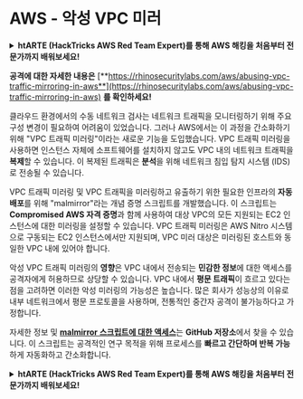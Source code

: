 # AWS - 악성 VPC 미러

<details>

<summary><strong>htARTE (HackTricks AWS Red Team Expert)</strong></a><strong>를 통해 AWS 해킹을 처음부터 전문가까지 배워보세요!</strong></summary>

HackTricks를 지원하는 다른 방법:

* **회사를 HackTricks에서 광고하거나 HackTricks를 PDF로 다운로드**하려면 [**SUBSCRIPTION PLANS**](https://github.com/sponsors/carlospolop)를 확인하세요!
* [**공식 PEASS & HackTricks 스웨그**](https://peass.creator-spring.com)를 얻으세요.
* 독점적인 [**NFT**](https://opensea.io/collection/the-peass-family) 컬렉션인 [**The PEASS Family**](https://opensea.io/collection/the-peass-family)를 발견하세요.
* 💬 [**Discord 그룹**](https://discord.gg/hRep4RUj7f) 또는 [**텔레그램 그룹**](https://t.me/peass)에 **참여**하거나 **Twitter** 🐦 [**@hacktricks_live**](https://twitter.com/hacktricks_live)를 **팔로우**하세요.
* **HackTricks**와 **HackTricks Cloud** github 저장소에 **PR을 제출하여** 여러분의 해킹 기법을 **공유**하세요.

</details>

**공격에 대한 자세한 내용은** [**https://rhinosecuritylabs.com/aws/abusing-vpc-traffic-mirroring-in-aws**](https://rhinosecuritylabs.com/aws/abusing-vpc-traffic-mirroring-in-aws) **를 확인하세요!**

클라우드 환경에서의 수동 네트워크 검사는 네트워크 트래픽을 모니터링하기 위해 주요 구성 변경이 필요하여 어려움이 있었습니다. 그러나 AWS에서는 이 과정을 간소화하기 위해 "VPC 트래픽 미러링"이라는 새로운 기능을 도입했습니다. VPC 트래픽 미러링을 사용하면 인스턴스 자체에 소프트웨어를 설치하지 않고도 VPC 내의 네트워크 트래픽을 **복제**할 수 있습니다. 이 복제된 트래픽은 **분석**을 위해 네트워크 침입 탐지 시스템 (IDS)로 전송될 수 있습니다.

VPC 트래픽 미러링 및 VPC 트래픽을 미러링하고 유출하기 위한 필요한 인프라의 **자동 배포**를 위해 "malmirror"라는 개념 증명 스크립트를 개발했습니다. 이 스크립트는 **Compromised AWS 자격 증명**과 함께 사용하여 대상 VPC의 모든 지원되는 EC2 인스턴스에 대한 미러링을 설정할 수 있습니다. VPC 트래픽 미러링은 AWS Nitro 시스템으로 구동되는 EC2 인스턴스에서만 지원되며, VPC 미러 대상은 미러링된 호스트와 동일한 VPC 내에 있어야 합니다.

악성 VPC 트래픽 미러링의 **영향**은 VPC 내에서 전송되는 **민감한 정보**에 대한 액세스를 공격자에게 허용하므로 상당할 수 있습니다. VPC 내에서 **평문 트래픽**이 흐르고 있다는 점을 고려하면 이러한 악성 미러링의 가능성은 높습니다. 많은 회사가 성능상의 이유로 내부 네트워크에서 평문 프로토콜을 사용하며, 전통적인 중간자 공격이 불가능하다고 가정합니다.

자세한 정보 및 [**malmirror 스크립트에 대한 액세스**](https://github.com/RhinoSecurityLabs/Cloud-Security-Research/tree/master/AWS/malmirror)는 **GitHub 저장소**에서 찾을 수 있습니다. 이 스크립트는 공격적인 연구 목적을 위해 프로세스를 **빠르고 간단하며 반복 가능**하게 자동화하고 간소화합니다.

<details>

<summary><strong>htARTE (HackTricks AWS Red Team Expert)</strong></a><strong>를 통해 AWS 해킹을 처음부터 전문가까지 배워보세요!</strong></summary>

HackTricks를 지원하는 다른 방법:

* **회사를 HackTricks에서 광고하거나 HackTricks를 PDF로 다운로드**하려면 [**SUBSCRIPTION PLANS**](https://github.com/sponsors/carlospolop)를 확인하세요!
* [**공식 PEASS & HackTricks 스웨그**](https://peass.creator-spring.com)를 얻으세요.
* 독점적인 [**NFT**](https://opensea.io/collection/the-peass-family) 컬렉션인 [**The PEASS Family**](https://opensea.io/collection/the-peass-family)를 발견하세요.
* 💬 [**Discord 그룹**](https://discord.gg/hRep4RUj7f) 또는 [**텔레그램 그룹**](https://t.me/peass)에 **참여**하거나 **Twitter** 🐦 [**@hacktricks_live**](https://twitter.com/hacktricks_live)를 **팔로우**하세요.
* **HackTricks**와 **HackTricks Cloud** github 저장소에 **PR을 제출하여** 여러분의 해킹 기법을 **공유**하세요.

</details>
